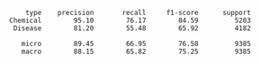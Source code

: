                 type    precision       recall     f1-score      support
            Chemical        95.10        76.17        84.59         5203
             Disease        81.20        55.48        65.92         4182

               micro        89.45        66.95        76.58         9385
               macro        88.15        65.82        75.25         9385